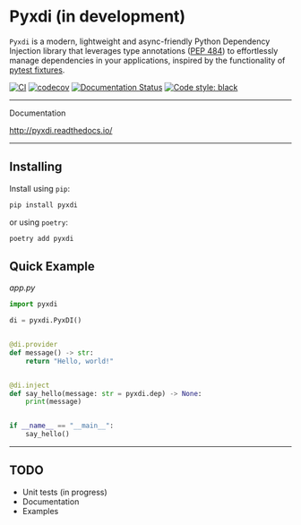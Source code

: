 # Pyxdi (in development)

`Pyxdi` is a modern, lightweight and async-friendly Python Dependency Injection library that leverages type annotations ([PEP 484](https://peps.python.org/pep-0484/))
to effortlessly manage dependencies in your applications, inspired by the functionality of [pytest fixtures](https://docs.pytest.org/en/7.2.x/explanation/fixtures.html).

[![CI](https://github.com/antonrh/pyxdi/actions/workflows/ci.yml/badge.svg)](https://github.com/antonrh/pyxdi/actions/workflows/ci.yml)
[![codecov](https://codecov.io/gh/antonrh/pyxdi/branch/main/graph/badge.svg?token=67CLD19I0C)](https://codecov.io/gh/antonrh/pyxdi)
[![Documentation Status](https://readthedocs.org/projects/pyxdi/badge/?version=latest)](https://pyxdi.readthedocs.io/en/latest/?badge=latest)
[![Code style: black](https://img.shields.io/badge/code%20style-black-000000.svg)](https://github.com/psf/black)

---
Documentation

http://pyxdi.readthedocs.io/

---

## Installing

Install using `pip`:

```bash
pip install pyxdi
```

or using `poetry`:

```bash
poetry add pyxdi
```

## Quick Example

*app.py*

```python
import pyxdi

di = pyxdi.PyxDI()


@di.provider
def message() -> str:
    return "Hello, world!"


@di.inject
def say_hello(message: str = pyxdi.dep) -> None:
    print(message)


if __name__ == "__main__":
    say_hello()
```

---

## TODO
* Unit tests (in progress)
* Documentation
* Examples
